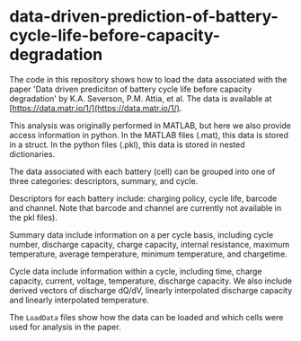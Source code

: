 # data-driven-prediction-of-battery-cycle-life-before-capacity-degradation

The code in this repository shows how to load the data associated with the paper 'Data driven prediciton of battery cycle life before capacity degradation' by K.A. Severson, P.M. Attia, et al. The data is available at [https://data.matr.io/1/](https://data.matr.io/1/).

This analysis was originally performed in MATLAB, but here we also provide access information in python. In the MATLAB files (.mat), this data is stored in a struct. In the python files (.pkl), this data is stored in nested dictionaries.

The data associated with each battery (cell) can be grouped into one of three categories: descriptors, summary, and cycle.

Descriptors for each battery include: charging policy, cycle life, barcode and channel. Note that barcode and channel are currently not available in the pkl files).

Summary data include information on a per cycle basis, including cycle number, discharge capacity, charge capacity, internal resistance, maximum temperature, average temperature, minimum temperature, and chargetime.

Cycle data include information within a cycle, including time, charge capacity, current, voltage, temperature, discharge capacity. We also include derived vectors of discharge dQ/dV, linearly interpolated discharge capacity and linearly interpolated temperature.

The `LoadData` files show how the data can be loaded and which cells were used for analysis in the paper. 
